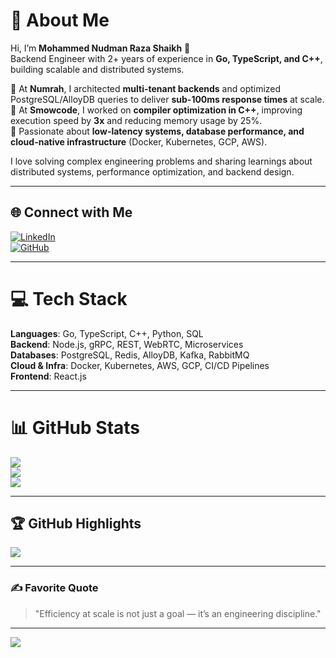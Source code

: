 # 💫 About Me
Hi, I’m **Mohammed Nudman Raza Shaikh** 👋  
Backend Engineer with 2+ years of experience in **Go, TypeScript, and C++**, building scalable and distributed systems.  

🔹 At **Numrah**, I architected **multi-tenant backends** and optimized PostgreSQL/AlloyDB queries to deliver **sub-100ms response times** at scale.  
🔹 At **Smowcode**, I worked on **compiler optimization in C++**, improving execution speed by **3x** and reducing memory usage by 25%.  
🔹 Passionate about **low-latency systems, database performance, and cloud-native infrastructure** (Docker, Kubernetes, GCP, AWS).  

I love solving complex engineering problems and sharing learnings about distributed systems, performance optimization, and backend design.

---

## 🌐 Connect with Me
[![LinkedIn](https://img.shields.io/badge/LinkedIn-%230077B5.svg?logo=linkedin&logoColor=white)](https://www.linkedin.com/in/mohammed-nudman-raza-shaikh/)  
[![GitHub](https://img.shields.io/badge/GitHub-100000?logo=github&logoColor=white)](https://github.com/mohammednudman)  

---

# 💻 Tech Stack
**Languages**: Go, TypeScript, C++, Python, SQL  
**Backend**: Node.js, gRPC, REST, WebRTC, Microservices  
**Databases**: PostgreSQL, Redis, AlloyDB, Kafka, RabbitMQ  
**Cloud & Infra**: Docker, Kubernetes, AWS, GCP, CI/CD Pipelines  
**Frontend**: React.js  

---

# 📊 GitHub Stats
![](https://github-readme-stats.vercel.app/api?username=mohammednudman&theme=dark&hide_border=false&include_all_commits=true&count_private=true)  
![](https://github-readme-streak-stats.herokuapp.com/?user=mohammednudman&theme=dark&hide_border=false)  
![](https://github-readme-stats.vercel.app/api/top-langs/?username=mohammednudman&theme=dark&hide_border=false&layout=compact)

---

## 🏆 GitHub Highlights
![](https://github-profile-trophy.vercel.app/?username=mohammednudman&theme=radical&no-frame=false&margin-w=4)

---

### ✍️ Favorite Quote
> "Efficiency at scale is not just a goal — it’s an engineering discipline."

---

[![](https://visitcount.itsvg.in/api?id=mohammednudman&icon=0&color=0)](https://visitcount.itsvg.in)
